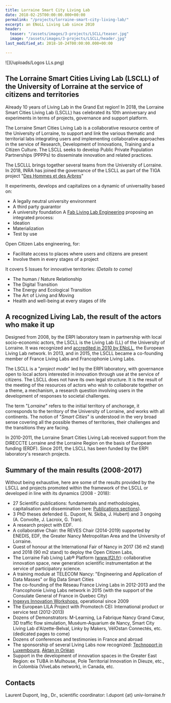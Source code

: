 ```yaml
---
title: Lorraine Smart City Living Lab
date: 2018-02-25T00:00:00.000+00:00
permalink: "/projects/lorraine-smart-city-living-lab/"
excerpt: an ENoLL Living Lab since 2010
header:
  teaser: "/assets/images/3-projects/LSCLL/teaser.jpg"
  image: "/assets/images/3-projects/LSCLL/header.jpg"
last_modified_at: 2018-10-24T00:00:00.000+00:00

---
```

![](/uploads/Logos LLs.png)

## The Lorraine Smart Cities Living Lab (LSCLL) of the University of Lorraine at the service of citizens and territories

Already 10 years of Living Lab in the Grand Est region!
In 2018, the Lorraine Smart Cities Living Lab (LSCLL) has celebrated its 10th anniversary and experiments in terms of projects, governance and support platform.

The Lorraine Smart Cities Living Lab is a collaborative resource centre of the University of Lorraine, to support and link the various thematic and territorial labs integrating users and implementing collaborative approaches in the service of Research, Development of Innovations, Training and a Citizen Culture. The LSCLL seeks to develop Public Private Population Partnerships (PPPPs) to disseminate innovation and related practices.

The LSCLLL brings together several teams from the University of Lorraine. In 2018, INRA has joined the governance of the LSCLL as part of the TIGA project "[Des Hommes et des Arbres](http://www.dhda2018.fr/)"

It experiments, develops and capitalizes on a dynamic of universality based on:

* A legally neutral university environment
* A third party guarantor
* A university foundation
  A [Fab Living Lab Engineering](/concept/)  proposing an integrated process:
* Ideation
* Materialization
* Test by use

Open Citizen Labs engineering, for:

* Facilitate access to places where users and citizens are present
* Involve them in every stages of a project

It covers 5 Issues for innovative territories: *(Details to come)*

* The human / Nature Relationship
* The Digital Transition
* The Energy and Ecological Transition
* The Art of Living and Moving
* Health and well-being at every stages of life

## A recognized Living Lab, the result of the actors who make it up

Designed from 2008, by the ERPI laboratory team in partnership with local socio-economic actors, the LSCLL is the Living Lab (LL) of the University of Lorraine. It was recognized and [accredited in 2010 by ENoLL](https://enoll.org/network/living-labs/?livinglab=lorraine-smart-cities-living-lab), the European Living Lab network. In 2013, and in 2015, the LSCLL became a co-founding member of France Living Labs and Francophonie Living Labs.

The LSCLL is a "_project mode_" led by the ERPI laboratory, with governance open to local actors interested in innovation through use at the service of citizens. The LSCLL does not have its own legal structure. It is the result of the meeting of the resources of actors who wish to collaborate together on a theme, a mechanism, a research question involving users in the development of responses to societal challenges.

The term "_Lorraine_" refers to the initial territory of anchorage, it corresponds to the territory of the University of Lorraine, and works with all continents.
The notion of "_Smart Cities_" is understood in the very broad sense covering all the possible themes of territories, their challenges and the transitions they are facing.

In 2010-2011, the Lorraine Smart Cities Living Lab received support from the DIRECCTE Lorraine and the Lorraine Region on the basis of European funding (ERDF). Since 2011, the LSCLL has been funded by the ERPI laboratory's research projects.

## Summary of the main results (2008-2017)

Without being exhaustive, here are some of the results provided by the LSCLL and projects promoted within the framework of the LSCLL or developed in line with its dynamics (2008 - 2018):

* 27 Scientific publications: fundamentals and methodologies, capitalisation and dissemination (see: [Publications sections](/publications/)).
* 3 PhD theses defended (L. Dupont, N. Skiba, J. Hubert) and 3 ongoing (A. Convolte, J. Lacroix, G. Tran).
* A research project with EDF.
* A collaborative Chair: the REVES Chair (2014-2019) supported by ENEDIS, EDF, the Greater Nancy Metropolitan Area and the University of Lorraine.
* Guest of honour at the International Fair of Nancy in 2017 (36 m2 stand) and 2018 (90 m2 stand) to deploy the Open Citizen Labs,
* The Lorraine Fab Living Lab® Platform (www.lf2l.fr): collaborative innovation space, new generation scientific instrumentation at the service of participatory science.
* A training module at TELECOM Nancy: "Engineering and Application of Data Masses" or Big Data Smart Cities
* The co-founding of the Réseau France Living Labs in 2012-2013 and the Francophonie Living Labs network in 2015 (with the support of the Consulate General of France in Quebec City)
* [Ingexys Innovation Workshops](http://masterprojter.wixsite.com/lesaiu), operational since 2009
* The European LILA Project with Promotech CEI: International product or service test (2012-2013)
* Dozens of Demonstrators: M-Learning, La Fabrique Nancy Grand Cœur, 3D traffic flow simulation, Muséum-Aquarium de Nancy, Smart City Living Lab d'Alzette-Belval, Linky by Makers, VélOstan Connectés, etc. (dedicated pages to come)
* Dozens of conferences and testimonies in France and abroad
* The sponsorship of several Living Labs now recognized: [Technoport in Luxembourg](https://enoll.org/network/living-labs/?livinglab=technoport-living-lab-luxembourg), [Aktan in Orléan](https://aktan.fr/living-lab/)
* Support in the development of innovation spaces in the Greater East Region: ex TUBA in Mulhouse, Pole Territorial Innovation in Dieuze, etc., in Colombia (ViveLabs network), in Canada, etc.

## Contacts

Laurent Dupont, Ing., Dr., scientific coordinator: l.dupont {at} univ-lorraine.fr
